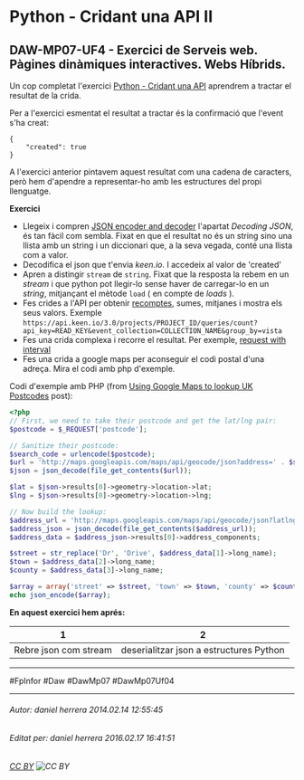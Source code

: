 # Python - Cridant una API II
## DAW-MP07-UF4 - Exercici de Serveis web. Pàgines dinàmiques interactives. Webs Híbrids.
Un cop completat l'exercici [Python - Cridant una API](/DAW/DAW-MP07/DAW-MP07-UF4/python-cridant-una-api/readme.md) aprendrem a tractar el resultat de la crida.

Per a l'exercici esmentat el resultat a tractar és la confirmació que l'event s'ha creat:

    {
        "created": true
    }

A l'exercici anterior pintavem aquest resultat com una cadena de caracters, però hem d'apendre a representar-ho amb les estructures del propi llenguatge.

**Exercici**

 * Llegeix i compren [JSON encoder and decoder](http://docs.python.org/2/library/json.html) l'apartat *Decoding JSON*, és tan fàcil com sembla. Fixat en que el resultat no és un string sino una llista amb un string i un diccionari que, a la seva vegada, conté una llista com a valor.
 * Decodifica el json que t'envia *keen.io*. I accedeix al valor de 'created'
 * Apren a distingir `stream` de `string`. Fixat que la resposta la rebem en un *stream* i que python pot llegir-lo sense haver de carregar-lo en un *string*, mitjançant el mètode `load` ( en compte de *loads* ).
 * Fes crides a l'API per obtenir [recomptes](https://keen.io/docs/getting-started-guide/#simple-count-request), sumes, mitjanes i mostra els seus valors. Exemple `https://api.keen.io/3.0/projects/PROJECT_ID/queries/count?api_key=READ_KEY&event_collection=COLLECTION_NAME&group_by=vista`
 * Fes una crida complexa i recorre el resultat. Per exemple, [request with interval](https://keen.io/docs/getting-started-guide/#request-with-interval) 
 * Fes una crida a google maps per aconseguir el codi postal d'una adreça. Mira el codi amb php d'exemple.

Codi d'exemple amb PHP (from [Using Google Maps to lookup UK Postcodes](http://ben-major.co.uk/2012/02/using-google-maps-to-lookup-uk-postcodes/) post):

```php
<?php
// First, we need to take their postcode and get the lat/lng pair:
$postcode = $_REQUEST['postcode'];

// Sanitize their postcode:
$search_code = urlencode($postcode);
$url = 'http://maps.googleapis.com/maps/api/geocode/json?address=' . $search_code . '&sensor=false';
$json = json_decode(file_get_contents($url));

$lat = $json->results[0]->geometry->location->lat;
$lng = $json->results[0]->geometry->location->lng;

// Now build the lookup:
$address_url = 'http://maps.googleapis.com/maps/api/geocode/json?latlng=' . $lat . ',' . $lng . '&sensor=false';
$address_json = json_decode(file_get_contents($address_url));
$address_data = $address_json->results[0]->address_components;

$street = str_replace('Dr', 'Drive', $address_data[1]->long_name);
$town = $address_data[2]->long_name;
$county = $address_data[3]->long_name;

$array = array('street' => $street, 'town' => $town, 'county' => $county);
echo json_encode($array);
```


**En aquest exercici hem aprés:**

1 | 2 
---|---
Rebre json com stream |  deserialitzar json a estructures Python  




---

#FpInfor #Daw #DawMp07 #DawMp07Uf04

---

###### Autor: daniel herrera 2014.02.14 12:55:45
###### Editat per: daniel herrera 2016.02.17 16:41:51
###### [CC BY](https://creativecommons.org/licenses/by/4.0/) ![CC BY](https://licensebuttons.net/l/by/3.0/80x15.png)
